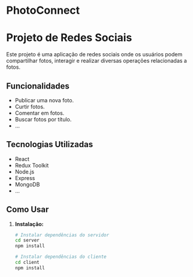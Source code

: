 # PhotoConnect

# Projeto de Redes Sociais

Este projeto é uma aplicação de redes sociais onde os usuários podem compartilhar fotos, interagir e realizar diversas operações relacionadas a fotos.

## Funcionalidades

- Publicar uma nova foto.
- Curtir fotos.
- Comentar em fotos.
- Buscar fotos por título.
- ...

## Tecnologias Utilizadas

- React
- Redux Toolkit
- Node.js
- Express
- MongoDB
- ...

## Como Usar

1. **Instalação:**
   ```bash
   # Instalar dependências do servidor
   cd server
   npm install

   # Instalar dependências do cliente
   cd client
   npm install
